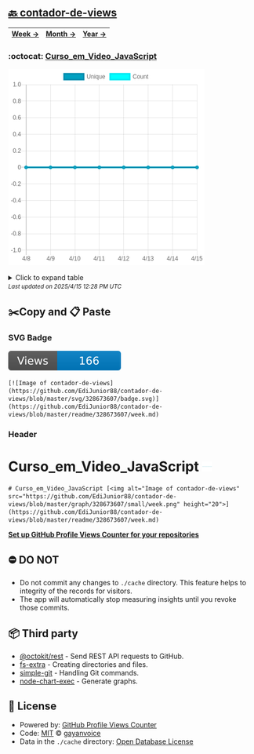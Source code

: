 ## [🔙 contador-de-views](https://github.com/EdiJunior88/contador-de-views)
| [**Week →**](https://github.com/EdiJunior88/contador-de-views/blob/master/readme/328673607/week.md) | [**Month →**](https://github.com/EdiJunior88/contador-de-views/blob/master/readme/328673607/month.md) | [**Year →**](https://github.com/EdiJunior88/contador-de-views/blob/master/readme/328673607/year.md) |
| ---- | ---- | ----- |
### :octocat: [Curso_em_Video_JavaScript](https://github.com/EdiJunior88/Curso_em_Video_JavaScript)
![Image of contador-de-views](https://github.com/EdiJunior88/contador-de-views/blob/master/graph/328673607/large/week.png)

<details>
	<summary>Click to expand table</summary>
	<h2>:calendar: Week Page Views Table</h2>
<table>
	<tr>
		<th>
			Last Updated
		</th>
		<th>
			Unique
		</th>
		<th>
			Count
		</th>
	</tr>
	<tr>
		<td>
			<code>2025/4/15</code>
		</td>
		<td>
			<code>0</code>
		</td>
		<td>
			<code>0</code>
		</td>
	</tr>
	<tr>
		<td>
			<code>2025/4/14</code>
		</td>
		<td>
			<code>0</code>
		</td>
		<td>
			<code>0</code>
		</td>
	</tr>
	<tr>
		<td>
			<code>2025/4/13</code>
		</td>
		<td>
			<code>0</code>
		</td>
		<td>
			<code>0</code>
		</td>
	</tr>
	<tr>
		<td>
			<code>2025/4/12</code>
		</td>
		<td>
			<code>0</code>
		</td>
		<td>
			<code>0</code>
		</td>
	</tr>
	<tr>
		<td>
			<code>2025/4/11</code>
		</td>
		<td>
			<code>0</code>
		</td>
		<td>
			<code>0</code>
		</td>
	</tr>
	<tr>
		<td>
			<code>2025/4/10</code>
		</td>
		<td>
			<code>0</code>
		</td>
		<td>
			<code>0</code>
		</td>
	</tr>
	<tr>
		<td>
			<code>2025/4/9</code>
		</td>
		<td>
			<code>0</code>
		</td>
		<td>
			<code>0</code>
		</td>
	</tr>
	<tr>
		<td>
			<code>2025/4/8</code>
		</td>
		<td>
			<code>0</code>
		</td>
		<td>
			<code>0</code>
		</td>
	</tr>
</table>

</details>
<small><i>Last updated on 2025/4/15 12:28 PM UTC</i></small>

## ✂️Copy and 📋 Paste
### SVG Badge
[![Image of contador-de-views](https://github.com/EdiJunior88/contador-de-views/blob/master/svg/328673607/badge.svg)](https://github.com/EdiJunior88/contador-de-views/blob/master/readme/328673607/week.md)
```readme
[![Image of contador-de-views](https://github.com/EdiJunior88/contador-de-views/blob/master/svg/328673607/badge.svg)](https://github.com/EdiJunior88/contador-de-views/blob/master/readme/328673607/week.md)
```
### Header
# Curso_em_Video_JavaScript [<img alt="Image of contador-de-views" src="https://github.com/EdiJunior88/contador-de-views/blob/master/graph/328673607/small/week.png" height="20">](https://github.com/EdiJunior88/contador-de-views/blob/master/readme/328673607/week.md)
```readme
# Curso_em_Video_JavaScript [<img alt="Image of contador-de-views" src="https://github.com/EdiJunior88/contador-de-views/blob/master/graph/328673607/small/week.png" height="20">](https://github.com/EdiJunior88/contador-de-views/blob/master/readme/328673607/week.md)
```
[**Set up GitHub Profile Views Counter for your repositories**](https://github.com/gayanvoice/github-profile-views-counter)
## ⛔ DO NOT
- Do not commit any changes to `./cache` directory. This feature helps to integrity of the records for visitors.
- The app will automatically stop measuring insights until you revoke those commits.
## 📦 Third party

- [@octokit/rest](https://www.npmjs.com/package/@octokit/rest) - Send REST API requests to GitHub.
- [fs-extra](https://www.npmjs.com/package/fs-extra) - Creating directories and files.
- [simple-git](https://www.npmjs.com/package/simple-git) - Handling Git commands.
- [node-chart-exec](https://www.npmjs.com/package/node-chart-exec) - Generate graphs.
## 📄 License
- Powered by: [GitHub Profile Views Counter](https://github.com/gayanvoice/github-profile-views-counter)
- Code: [MIT](./LICENSE) © [gayanvoice](https://github.com/gayanvoice/github-profile-views-counter)
- Data in the `./cache` directory: [Open Database License](https://opendatacommons.org/licenses/odbl/1-0/)